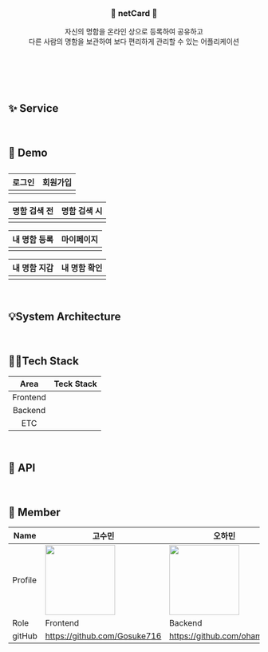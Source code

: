 
<div align = "center">
<br>
  
<h3>🪪   netCard 🪪</h3>

자신의 명함을 온라인 상으로 등록하여 공유하고<br>
다른 사람의 명함을 보관하여 보다 편리하게 관리할 수 있는 어플리케이션<br>
<br> <br>

</div>

<br>
<br>



## ✨ Service
<div align = "center">
  
  
</div>
  
<br>

## 🎥  Demo


## 

|로그인|회원가입|
|:----:|:-------:|
|||


|명함 검색 전|명함 검색 시|
|:----:|:-------:|
|||

|내 명함 등록|마이페이지|
|:----:|:-------:|
|||

|내 명함 지갑|내 명함 확인|
|:----:|:-------:|
|||
<div align="center">

</div>

</p>

<br>

## 💡System Architecture


<br>

## 👩‍💻Tech Stack
|Area|Teck Stack|
|:----:|:-------:|
|Frontend||
|Backend||
|ETC||

<br>

## 📃 API


<br>

## 🧞 Member
| Name | 고수민 | 오하민 | 이원찬 | 윤솔휘 |
| --- | --- | --- | --- | --- |
| Profile | <img width="140px" src=""> | <img width="140px" src=""> |  |  |
| Role | Frontend | Backend | Backend | Frontend |
| gitHub | https://github.com/Gosuke716 | https://github.com/ohamin26 | https://github.com/Leewonchan14 | https://github.com/sori830 |
